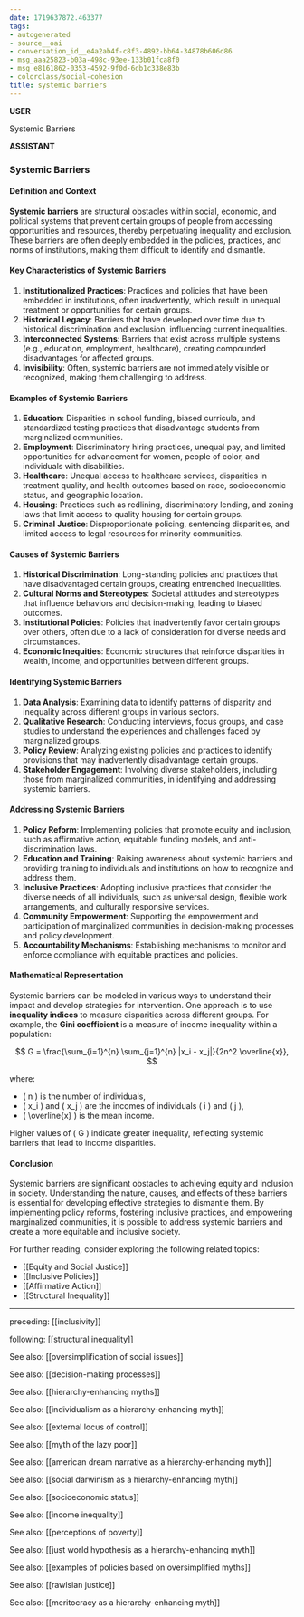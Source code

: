 ```yaml
---
date: 1719637872.463377
tags:
- autogenerated
- source__oai
- conversation_id__e4a2ab4f-c8f3-4892-bb64-34878b606d86
- msg_aaa25823-b03a-498c-93ee-133b01fca8f0
- msg_e8161862-0353-4592-9f0d-6db1c338e83b
- colorclass/social-cohesion
title: systemic barriers
---
```


**USER**

Systemic Barriers


**ASSISTANT**

### Systemic Barriers

#### Definition and Context

**Systemic barriers** are structural obstacles within social, economic, and political systems that prevent certain groups of people from accessing opportunities and resources, thereby perpetuating inequality and exclusion. These barriers are often deeply embedded in the policies, practices, and norms of institutions, making them difficult to identify and dismantle.

#### Key Characteristics of Systemic Barriers

1. **Institutionalized Practices**: Practices and policies that have been embedded in institutions, often inadvertently, which result in unequal treatment or opportunities for certain groups.
2. **Historical Legacy**: Barriers that have developed over time due to historical discrimination and exclusion, influencing current inequalities.
3. **Interconnected Systems**: Barriers that exist across multiple systems (e.g., education, employment, healthcare), creating compounded disadvantages for affected groups.
4. **Invisibility**: Often, systemic barriers are not immediately visible or recognized, making them challenging to address.

#### Examples of Systemic Barriers

1. **Education**: Disparities in school funding, biased curricula, and standardized testing practices that disadvantage students from marginalized communities.
2. **Employment**: Discriminatory hiring practices, unequal pay, and limited opportunities for advancement for women, people of color, and individuals with disabilities.
3. **Healthcare**: Unequal access to healthcare services, disparities in treatment quality, and health outcomes based on race, socioeconomic status, and geographic location.
4. **Housing**: Practices such as redlining, discriminatory lending, and zoning laws that limit access to quality housing for certain groups.
5. **Criminal Justice**: Disproportionate policing, sentencing disparities, and limited access to legal resources for minority communities.

#### Causes of Systemic Barriers

1. **Historical Discrimination**: Long-standing policies and practices that have disadvantaged certain groups, creating entrenched inequalities.
2. **Cultural Norms and Stereotypes**: Societal attitudes and stereotypes that influence behaviors and decision-making, leading to biased outcomes.
3. **Institutional Policies**: Policies that inadvertently favor certain groups over others, often due to a lack of consideration for diverse needs and circumstances.
4. **Economic Inequities**: Economic structures that reinforce disparities in wealth, income, and opportunities between different groups.

#### Identifying Systemic Barriers

1. **Data Analysis**: Examining data to identify patterns of disparity and inequality across different groups in various sectors.
2. **Qualitative Research**: Conducting interviews, focus groups, and case studies to understand the experiences and challenges faced by marginalized groups.
3. **Policy Review**: Analyzing existing policies and practices to identify provisions that may inadvertently disadvantage certain groups.
4. **Stakeholder Engagement**: Involving diverse stakeholders, including those from marginalized communities, in identifying and addressing systemic barriers.

#### Addressing Systemic Barriers

1. **Policy Reform**: Implementing policies that promote equity and inclusion, such as affirmative action, equitable funding models, and anti-discrimination laws.
2. **Education and Training**: Raising awareness about systemic barriers and providing training to individuals and institutions on how to recognize and address them.
3. **Inclusive Practices**: Adopting inclusive practices that consider the diverse needs of all individuals, such as universal design, flexible work arrangements, and culturally responsive services.
4. **Community Empowerment**: Supporting the empowerment and participation of marginalized communities in decision-making processes and policy development.
5. **Accountability Mechanisms**: Establishing mechanisms to monitor and enforce compliance with equitable practices and policies.

#### Mathematical Representation

Systemic barriers can be modeled in various ways to understand their impact and develop strategies for intervention. One approach is to use **inequality indices** to measure disparities across different groups. For example, the **Gini coefficient** is a measure of income inequality within a population:

$$
G = \frac{\sum_{i=1}^{n} \sum_{j=1}^{n} |x_i - x_j|}{2n^2 \overline{x}},
$$

where:
- \( n \) is the number of individuals,
- \( x_i \) and \( x_j \) are the incomes of individuals \( i \) and \( j \),
- \( \overline{x} \) is the mean income.

Higher values of \( G \) indicate greater inequality, reflecting systemic barriers that lead to income disparities.

#### Conclusion

Systemic barriers are significant obstacles to achieving equity and inclusion in society. Understanding the nature, causes, and effects of these barriers is essential for developing effective strategies to dismantle them. By implementing policy reforms, fostering inclusive practices, and empowering marginalized communities, it is possible to address systemic barriers and create a more equitable and inclusive society.

For further reading, consider exploring the following related topics:
- [[Equity and Social Justice]]
- [[Inclusive Policies]]
- [[Affirmative Action]]
- [[Structural Inequality]]


---

preceding: [[inclusivity]]  


following: [[structural inequality]]

See also: [[oversimplification of social issues]]


See also: [[decision-making processes]]


See also: [[hierarchy-enhancing myths]]


See also: [[individualism as a hierarchy-enhancing myth]]


See also: [[external locus of control]]


See also: [[myth of the lazy poor]]


See also: [[american dream narrative as a hierarchy-enhancing myth]]


See also: [[social darwinism as a hierarchy-enhancing myth]]


See also: [[socioeconomic status]]


See also: [[income inequality]]


See also: [[perceptions of poverty]]


See also: [[just world hypothesis as a hierarchy-enhancing myth]]


See also: [[examples of policies based on oversimplified myths]]


See also: [[rawlsian justice]]


See also: [[meritocracy as a hierarchy-enhancing myth]]